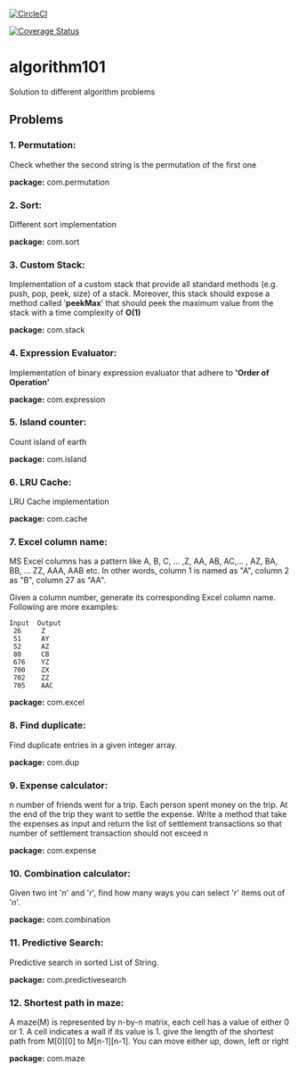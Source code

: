 [![CircleCI](https://circleci.com/gh/anindyasen82/algorithm101.svg?style=svg)](https://circleci.com/gh/anindyasen82/algorithm101)

[![Coverage Status](https://coveralls.io/repos/github/anindyasen82/algorithm101/badge.svg?branch=master)](https://coveralls.io/github/anindyasen82/algorithm101?branch=master)

# algorithm101
Solution to different algorithm problems

## Problems

### 1. Permutation:
Check whether the second string is the permutation of the first one

**package:**  com.permutation

### 2. Sort:
Different sort implementation

**package:**  com.sort

### 3. Custom Stack:
Implementation of a custom stack that provide all standard methods (e.g. push, pop, peek, size) of a stack. Moreover, this stack should expose a method called '**peekMax**' that should peek the maximum value from the stack with a time complexity of **O(1)**

**package:**  com.stack

### 4. Expression Evaluator:
Implementation of binary expression evaluator that adhere to **'Order of Operation'** 

**package:**  com.expression

### 5. Island counter:
Count island of earth 

**package:**  com.island

### 6. LRU Cache:
LRU Cache implementation

**package:**  com.cache

### 7. Excel column name:
MS Excel columns has a pattern like A, B, C, … ,Z, AA, AB, AC,… , AZ, BA, BB, … ZZ, AAA, AAB etc. In other words, column 1 is named as "A", column 2 as "B", column 27 as "AA".

Given a column number, generate its corresponding Excel column name. Following are more examples:

    Input  Output
     26 	Z
     51 	AY
     52 	AZ
     80 	CB
     676	YZ
     700	ZX
     702	ZZ
     705	AAC


**package:**  com.excel

### 8. Find duplicate:
Find duplicate entries in a given integer array.

**package:**  com.dup

### 9. Expense calculator:
n number of friends went for a trip. Each person spent money on the trip. At the end of the trip they want to settle
the expense. Write a method that take the expenses as input and return the list of settlement transactions so that
number of settlement transaction should not exceed n

**package:**  com.expense

### 10. Combination calculator:
Given two int '_n_' and '_r_', find how many ways you can select '_r_' items out of '_n_'.

**package:**  com.combination

### 11. Predictive Search:
Predictive search in sorted List of String.

**package:**  com.predictivesearch

### 12. Shortest path in maze:
A maze(M) is represented by n-by-n matrix, each cell has a value of either 0 or 1. A cell indicates a wall if its value is 1. give the length of the shortest path from M[0][0] to M[n-1][n-1]. You can move either up, down, left or right

**package:**  com.maze

